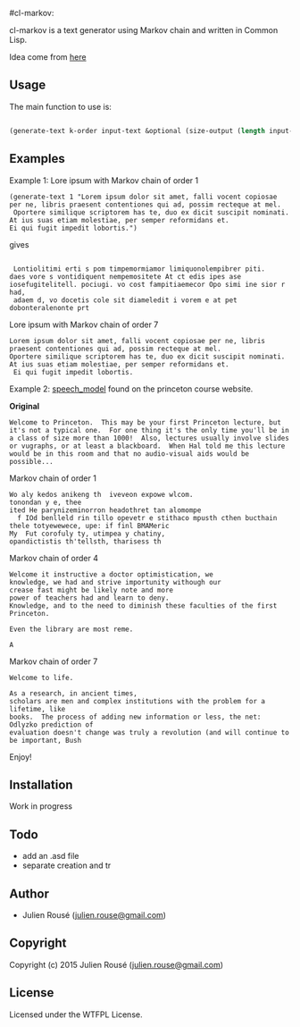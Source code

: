 #cl-markov:



cl-markov is a text generator using Markov chain and written in Common Lisp.

Idea come from [here](http://www.cs.princeton.edu/courses/archive/fall08/cos226/assignments/model.html)


## Usage

The main function to use is:

```lisp

(generate-text k-order input-text &optional (size-output (length input-text))

```
## Examples

Example 1: Lore ipsum with Markov chain of order 1

```
(generate-text 1 "Lorem ipsum dolor sit amet, falli vocent copiosae per ne, libris praesent contentiones qui ad, possim recteque at mel.
 Oportere similique scriptorem has te, duo ex dicit suscipit nominati. At ius suas etiam molestiae, per semper reformidans et. 
Ei qui fugit impedit lobortis.")

```

gives 

```

 Lontiolitimi erti s pom timpemormiamor limiquonolempibrer piti. 
daes vore s vontidiquent nempemositete At ct edis ipes ase iosefugitelitell. pociugi. vo cost fampitiaemecor Opo simi ine sior r had,
 adaem d, vo docetis cole sit diameledit i vorem e at pet dobonteralenonte prt 
```

 Lore ipsum with Markov chain of order 7 


```
Lorem ipsum dolor sit amet, falli vocent copiosae per ne, libris praesent contentiones qui ad, possim recteque at mel. 
Oportere similique scriptorem has te, duo ex dicit suscipit nominati. At ius suas etiam molestiae, per semper reformidans et.
 Ei qui fugit impedit lobortis.
```

Example 2: [speech_model](http://www.cs.princeton.edu/courses/archive/fall08/cos226/assignments/model-speech.txt) found on the princeton course website.

**Original**

```
Welcome to Princeton.  This may be your first Princeton lecture, but
it's not a typical one.  For one thing it's the only time you'll be in
a class of size more than 1000!  Also, lectures usually involve slides
or vugraphs, or at least a blackboard.  When Hal told me this lecture
would be in this room and that no audio-visual aids would be possible...

``` 

Markov chain of order 1

```
Wo aly kedos anikeng th  iveveon expowe wlcom.
tonondan y e, thee
ited He parynizeminorron headothret tan alomompe
  f IOd benlleld rin tillo opevetr e stithaco mpusth cthen bucthain thele totyewewece, upe: if finl BMAMeric
My  Fut corofuly ty, utimpea y chatiny, 
opandictistis th'tellsth, tharisess th

```

Markov chain of order 4

```
Welcome it instructive a doctor optimistication, we
knowledge, we had and strive importunity withough our 
crease fast might be likely note and more
power of teachers had and learn to deny.  
Knowledge, and to the need to diminish these faculties of the first Princeton.

Even the library are most reme.

A
```

Markov chain of order 7

```
Welcome to life.

As a research, in ancient times,
scholars are men and complex institutions with the problem for a lifetime, like
books.  The process of adding new information or less, the net: Odlyzko prediction of
evaluation doesn't change was truly a revolution (and will continue to
be important, Bush 
```

Enjoy!


## Installation
Work in progress

## Todo

* add an .asd file
* separate creation and tr

## Author

* Julien Rousé (julien.rouse@gmail.com)

## Copyright

Copyright (c) 2015 Julien Rousé (julien.rouse@gmail.com)

## License

Licensed under the WTFPL License.